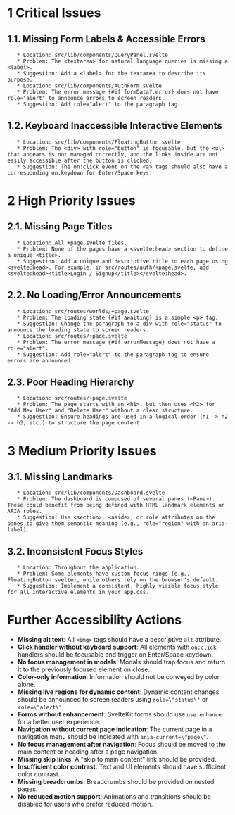 # 1 Critical Issues

## 1.1. Missing Form Labels & Accessible Errors

       * Location: src/lib/components/QueryPanel.svelte
       * Problem: The <textarea> for natural language queries is missing a <label>.
       * Suggestion: Add a <label> for the textarea to describe its purpose.
       * Location: src/lib/components/AuthForm.svelte
       * Problem: The error message {#if formData?.error} does not have role="alert" to announce errors to screen readers.
       * Suggestion: Add role="alert" to the paragraph tag.

## 1.2. Keyboard Inaccessible Interactive Elements

       * Location: src/lib/components/FloatingButton.svelte
       * Problem: The <div> with role="button" is focusable, but the <ul> that appears is not managed correctly, and the links inside are not easily accessible after the button is clicked.
       * Suggestion: The on:click event on the <a> tags should also have a corresponding on:keydown for Enter/Space keys.

# 2 High Priority Issues

## 2.1. Missing Page Titles

       * Location: All +page.svelte files.
       * Problem: None of the pages have a <svelte:head> section to define a unique <title>.
       * Suggestion: Add a unique and descriptive title to each page using <svelte:head>. For example, in src/routes/auth/+page.svelte, add <svelte:head><title>Login / Signup</title></svelte:head>.

## 2.2. No Loading/Error Announcements

       * Location: src/routes/worlds/+page.svelte
       * Problem: The loading state {#if awaiting} is a simple <p> tag.
       * Suggestion: Change the paragraph to a div with role="status" to announce the loading state to screen readers.
       * Location: src/routes/+page.svelte
       * Problem: The error message {#if errorMessage} does not have a role="alert".
       * Suggestion: Add role="alert" to the paragraph tag to ensure errors are announced.

## 2.3. Poor Heading Hierarchy

       * Location: src/routes/+page.svelte
       * Problem: The page starts with an <h1>, but then uses <h2> for "Add New User" and "Delete User" without a clear structure.
       * Suggestion: Ensure headings are used in a logical order (h1 -> h2 -> h3, etc.) to structure the page content.

# 3 Medium Priority Issues

## 3.1. Missing Landmarks

       * Location: src/lib/components/Dashboard.svelte
       * Problem: The dashboard is composed of several panes (<Pane>). These could benefit from being defined with HTML landmark elements or ARIA roles.
       * Suggestion: Use <section>, <aside>, or role attributes on the panes to give them semantic meaning (e.g., role="region" with an aria-label).

## 3.2. Inconsistent Focus Styles

       * Location: Throughout the application.
       * Problem: Some elements have custom focus rings (e.g., FloatingButton.svelte), while others rely on the browser's default.
       * Suggestion: Implement a consistent, highly visible focus style for all interactive elements in your app.css.

# Further Accessibility Actions

*   **Missing alt text**: All `<img>` tags should have a descriptive `alt` attribute.
*   **Click handler without keyboard support**: All elements with `on:click` handlers should be focusable and trigger on Enter/Space keydown.
*   **No focus management in modals**: Modals should trap focus and return it to the previously focused element on close.
*   **Color-only information**: Information should not be conveyed by color alone.
*   **Missing live regions for dynamic content**: Dynamic content changes should be announced to screen readers using `role=\"status\"` or `role=\"alert\"`.
*   **Forms without enhancement**: SvelteKit forms should use `use:enhance` for a better user experience.
*   **Navigation without current page indication**: The current page in a navigation menu should be indicated with `aria-current=\"page\"`.
*   **No focus management after navigation**: Focus should be moved to the main content or heading after a page navigation.
*   **Missing skip links**: A "skip to main content" link should be provided.
*   **Insufficient color contrast**: Text and UI elements should have sufficient color contrast.
*   **Missing breadcrumbs**: Breadcrumbs should be provided on nested pages.
*   **No reduced motion support**: Animations and transitions should be disabled for users who prefer reduced motion.
